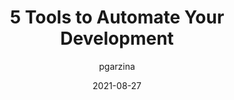 ---
author: pgarzina
date: 2021-08-27
publisher: thepracticaldev
tags:
  - "@@"
target_url: https://dev.to/pgarzina/5-tools-to-automate-your-development-3m
title: 5 Tools to Automate Your Development
---